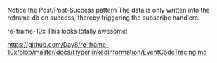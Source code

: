 




Notice the Post/Post-Success pattern
The data is only written into the reframe db on success, thereby triggering the subscribe handlers.


re-frame-10x
This looks totally awesome! 

https://github.com/Day8/re-frame-10x/blob/master/docs/HyperlinkedInformation/EventCodeTracing.md
